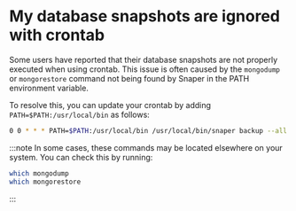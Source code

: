# My database snapshots are ignored with crontab

Some users have reported that their database snapshots are not properly executed when using crontab. This issue is often caused by the `mongodump` or `mongorestore` command not being found by Snaper in the PATH environment variable.

To resolve this, you can update your crontab by adding `PATH=$PATH:/usr/local/bin` as follows:

```bash
0 0 * * * PATH=$PATH:/usr/local/bin /usr/local/bin/snaper backup --all >> /tmp/snaper.log
```

:::note
In some cases, these commands may be located elsewhere on your system. You can check this by running:

```bash
which mongodump
which mongorestore
```
:::
